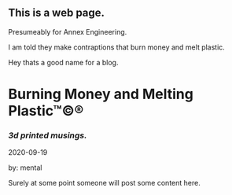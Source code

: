 ## This is a web page. 

Presumeably for Annex Engineering. 

I am told they make contraptions that burn money and melt plastic.

Hey thats a good name for a blog. 



# Burning Money and Melting Plastic™©®
### _3d printed musings._

2020-09-19

by: mental

  Surely at some point someone will post some content here. 
